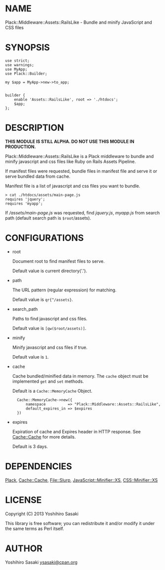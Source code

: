 # NAME

Plack::Middleware::Assets::RailsLike - Bundle and minify JavaScript and CSS files

# SYNOPSIS

    use strict;
    use warnings;
    use MyApp;
    use Plack::Builder;

    my $app = MyApp->new->to_app;
    

    builder {
        enable 'Assets::RailsLike', root => './htdocs';
        $app;
    };

# DESCRIPTION

__THIS MODULE IS STILL ALPHA. DO NOT USE THIS MODULE IN PRODUCTION.__

Plack::Middleware::Assets::RailsLike is a Plack middleware to bundle and minify 
javascript and css files like Ruby on Rails Assets Pipeline.

If manifest files were requested, bundle files in manifest file and serve it or
serve bundled data from cache.

Manifest file is a list of javascript and css files you want to bundle.

    > cat ./htdocs/assets/main-page.js
    requires 'jquery';
    requires 'myapp';

If _/assets/main-page.js_ was requested, find _jquery.js_, _myapp.js_ from search path (default search path is `$root`/assets).

# CONFIGURATIONS

- root

    Document root to find manifest files to serve.

    Default value is current directory('.').

- path

    The URL pattern (regular expression) for matching.

    Default value is `qr{^/assets}`.

- search\_path

    Paths to find javascript and css files.

    Default value is `[qw($root/assets)]`.

- minify

    Minify javascript and css files if true.

    Default value is `1`.

- cache

    Cache bundled/minified data in memory. The `cache` object must be implemented `get` and `set` methods.

    Default is a `Cache::MemoryCache` Object.

        Cache::MemoryCache->new({
            namespace          => "Plack::Middleware::Assets::RailsLike",
            default_expires_in => $expires
        })

- expires

    Expiration of cache and Expires header in HTTP response. See [Cache::Cache](http://search.cpan.org/perldoc?Cache::Cache) for more details.

    Default is 3 days.

# DEPENDENCIES

[Plack](http://search.cpan.org/perldoc?Plack), [Cache::Cache](http://search.cpan.org/perldoc?Cache::Cache), [File::Slurp](http://search.cpan.org/perldoc?File::Slurp), [JavaScript::Minifier::XS](http://search.cpan.org/perldoc?JavaScript::Minifier::XS), [CSS::Minifier::XS](http://search.cpan.org/perldoc?CSS::Minifier::XS)

# LICENSE

Copyright (C) 2013 Yoshihiro Sasaki

This library is free software; you can redistribute it and/or modify
it under the same terms as Perl itself.

# AUTHOR

Yoshihiro Sasaki <ysasaki@cpan.org>
